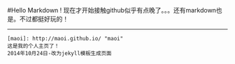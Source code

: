 ﻿---
　　layout: default
　　title: 你好，世界
---

#Hello Markdown !
	现在才开始接触github似乎有点晚了。。。还有markdown也是。不过都挺好玩的！
***
	[maoi]: http://maoi.github.io/ "maoi"
	这是我的个人主页了！
	2014年10月24日-改为jekyll模板生成页面